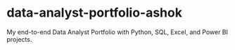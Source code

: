 # data-analyst-portfolio-ashok
My end-to-end Data Analyst Portfolio with Python, SQL, Excel, and Power BI projects.
